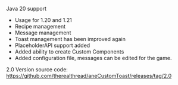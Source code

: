 Java 20 support

- Usage for 1.20 and 1.21
- Recipe management
- Message management
- Toast management has been improved again
- PlaceholderAPI support added
- Added ability to create Custom Components
- Added configuration file, messages can be edited for the game.

2.0 Version source code: https://github.com/therealthread/aneCustomToast/releases/tag/2.0
